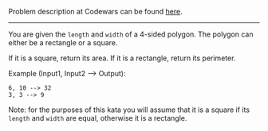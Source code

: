 Problem description at Codewars can be found
[here](https://www.codewars.com/kata/5ab6538b379d20ad880000ab/train/python).

-------------

You are given the `length` and `width` of a 4-sided polygon. The polygon can either be a rectangle
or a square.

If it is a square, return its area. If it is a rectangle, return its perimeter.
<br>

Example (Input1, Input2 --> Output):
```
6, 10 --> 32
3, 3 --> 9
```

Note: for the purposes of this kata you will assume that it is a square if its `length` and `width`
are equal, otherwise it is a rectangle.
